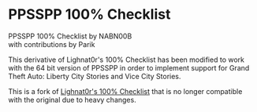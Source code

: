 # PPSSPP 100% Checklist
PPSSPP 100% Checklist by NABN00B  
with contributions by Parik

This derivative of Lighnat0r's 100% Checklist has been modified to work with the 64 bit version of PPSSPP in order to implement support for Grand Theft Auto: Liberty City Stories and Vice City Stories.

This is a fork of [Lighnat0r's 100% Checklist](https://github.com/Lighnat0r-pers/100pc_checklist) that is no longer compatible with the original due to heavy changes.
